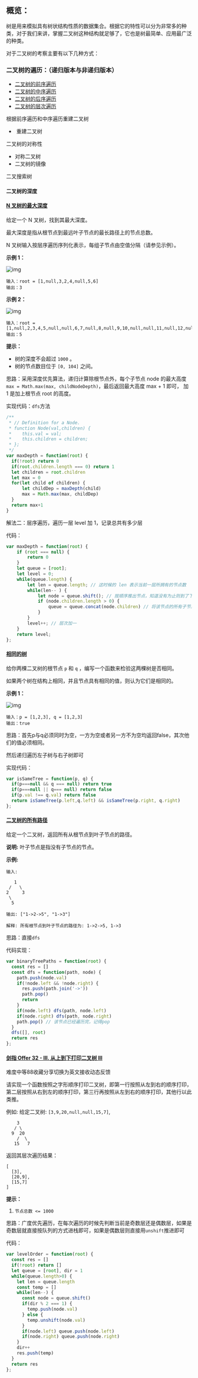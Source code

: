 ## 概览：

 树是用来模拟具有树状结构性质的数据集合。根据它的特性可以分为非常多的种类，对于我们来讲，掌握二叉树这种结构就足够了，它也是树最简单、应用最广泛的种类。 

对于二叉树的考察主要有以下几种方式：

### 二叉树的遍历：（递归版本与非递归版本）

- [二叉树的前序遍历](https://github.com/Liang34/My_blog/issues/3)
- [二叉树的中序遍历](https://github.com/Liang34/My_blog/issues/4)
- [二叉树的后序遍历](https://github.com/Liang34/My_blog/issues/5)
- [二叉树的层次遍历](https://github.com/Liang34/My_blog/issues/6)

根据前序遍历和中序遍历重建二叉树

- ​	重建二叉树

二叉树的对称性

- 对称二叉树
- 二叉树的镜像

二叉搜索树

#### 二叉树的深度

#### [N 叉树的最大深度](https://leetcode-cn.com/problems/maximum-depth-of-n-ary-tree/)

给定一个 N 叉树，找到其最大深度。

最大深度是指从根节点到最远叶子节点的最长路径上的节点总数。

N 叉树输入按层序遍历序列化表示，每组子节点由空值分隔（请参见示例）。

 

**示例 1：**

![img](https://assets.leetcode.com/uploads/2018/10/12/narytreeexample.png)

```
输入：root = [1,null,3,2,4,null,5,6]
输出：3
```

**示例 2：**

![img](https://assets.leetcode.com/uploads/2019/11/08/sample_4_964.png)

```
输入：root = [1,null,2,3,4,5,null,null,6,7,null,8,null,9,10,null,null,11,null,12,null,13,null,null,14]
输出：5
```

**提示：**

- 树的深度不会超过 `1000` 。
- 树的节点数目位于 `[0, 104]` 之间。

思路：采用深度优先算法，递归计算除根节点外，每个子节点 node 的最大高度` max = Math.max(max, childNodeDepth)`，最后返回最大高度 max + 1 即可， 加 1 是加上根节点 root 的高度。

实现代码：`dfs`方法

```js
/**
 * // Definition for a Node.
 * function Node(val,children) {
 *    this.val = val;
 *    this.children = children;
 * };
 */
var maxDepth = function(root) {
  if(!root) return 0
  if(root.children.length === 0) return 1
  let children = root.children
  let max = 0
  for(let child of children) {
      let childDep = maxDepth(child)
      max = Math.max(max, childDep)
  }
  return max+1
}
```

 解法二：层序遍历，遍历一层 level 加 1，记录总共有多少层 

代码：

```js
var maxDepth = function(root) {
    if (root === null) {
        return 0
    } 
    let queue = [root];
    let level = 0;
    while(queue.length) {
        let len = queue.length; // 这时候的 len 表示当前一层所拥有的节点数
        while(len-- ) {
            let node = queue.shift(); // 按顺序推出节点，知道没有为止则到了下一层
            if (node.children.length > 0) {
                queue = queue.concat(node.children) // 将该节点的所有子节点推入栈中，也可以采用遍历，但更费时
            }
        }
        level++; // 层次加一
    }
    return level;
};
```



#### [ 相同的树](https://leetcode-cn.com/problems/same-tree/)

给你两棵二叉树的根节点 `p` 和 `q` ，编写一个函数来检验这两棵树是否相同。

如果两个树在结构上相同，并且节点具有相同的值，则认为它们是相同的。

 

**示例 1：**

![img](https://assets.leetcode.com/uploads/2020/12/20/ex1.jpg)

```
输入：p = [1,2,3], q = [1,2,3]
输出：true
```

思路：首先p与q必须同时为空，一方为空或者另一方不为空均返回false，其次他们的值必须相同。

然后递归遍历左子树与右子树即可

实现代码：

```js
var isSameTree = function(p, q) {
  if(p===null && q === null) return true
  if(p===null || q=== null) return false
  if(p.val !== q.val) return false
  return isSameTree(p.left,q.left) && isSameTree(p.right, q.right)
};   
```

#### [二叉树的所有路径](https://leetcode-cn.com/problems/binary-tree-paths/)

给定一个二叉树，返回所有从根节点到叶子节点的路径。

**说明:** 叶子节点是指没有子节点的节点。

**示例:**

```
输入:

   1
 /   \
2     3
 \
  5

输出: ["1->2->5", "1->3"]

解释: 所有根节点到叶子节点的路径为: 1->2->5, 1->3
```

思路：直接`dfs`

代码实现：

```js
var binaryTreePaths = function(root) {
  const res = []
  const dfs = function(path, node) {
    path.push(node.val)
    if(!node.left && !node.right) {
      res.push(path.join('->'))
      path.pop()
      return
    }
    if(node.left) dfs(path, node.left)
    if(node.right) dfs(path, node.right)
    path.pop() // 该节点已经遍历完，记得pop
  }
  dfs([], root)
  return res
};
```

#### [剑指 Offer 32 - III. 从上到下打印二叉树 III](https://leetcode-cn.com/problems/cong-shang-dao-xia-da-yin-er-cha-shu-iii-lcof/)

难度中等88收藏分享切换为英文接收动态反馈

请实现一个函数按照之字形顺序打印二叉树，即第一行按照从左到右的顺序打印，第二层按照从右到左的顺序打印，第三行再按照从左到右的顺序打印，其他行以此类推。

 

例如:
给定二叉树: `[3,9,20,null,null,15,7]`,

```
    3
   / \
  9  20
    /  \
   15   7
```

返回其层次遍历结果：

```
[
  [3],
  [20,9],
  [15,7]
]
```

 

**提示：**

1. `节点总数 <= 1000`

思路：广度优先遍历，在每次遍历的时候先判断当前是奇数层还是偶数层，如果是奇数层就直接按队列的方式进栈即可，如果是偶数层则直接用`unshift`推进即可

代码：

```js
var levelOrder = function(root) {
  const res = []
  if(!root) return []
  let queue = [root], dir = 1
  while(queue.length>0) {
    let len = queue.length
    const temp = []
    while(len--) {
      const node = queue.shift()
      if(dir % 2 === 1) {
        temp.push(node.val)
      } else {
        temp.unshift(node.val)
      }
      if(node.left) queue.push(node.left)
      if(node.right) queue.push(node.right)
    }
    dir++
    res.push(temp)
  }
  return res
};
```


